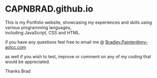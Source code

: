 # CAPNBRAD.github.io

This is my Portfolio website, showcasing my experiences and skills using various programming languages,  
including JavaScript, CSS and HTML.

if you have any questions feel free to email me @ Bradley.Painter@my-aolcc.com

as well if you wish to test, improve or comment on any of my coding that would be appreciated.

Thanks Brad
